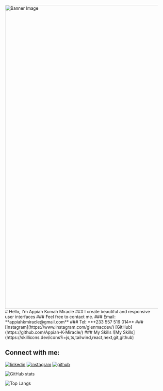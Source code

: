 <img src="public/banner-image.png" alt="Banner Image" width=1000 >
# Hello, I'm Appiah Kumah Miracle
### I create beautiful and responsive user interfaces 
### Feel free to contact me. 
### Email: **appiahkmiracle@gmail.com** 
### Tel: **+233 557 516 014** 
### [Instagram](https://www.instagram.com/glenmacdev/) [GitHub](https://github.com/Appiah-K-Miracle/) 
### My Skills 
![My Skills](https://skillicons.dev/icons?i=js,ts,tailwind,react,next,git,github)

## Connect with me:
[![linkedin](https://skillicons.dev/icons?i=linkedin)](https://www.linkedin.com/in/glenmccallum/)
[![instagram](https://skillicons.dev/icons?i=instagram)](https://www.instagram.com/glenmacdev/)
[![github](https://skillicons.dev/icons?i=github)](https://github.com/Appiah-K-Miracle/)

![GitHub stats](https://github-readme-stats.vercel.app/api?username=Appiah-K-Miracle&show_icons=true&theme=tokyonight)

![Top Langs](https://github-readme-stats.vercel.app/api/top-langs/?username=Appiah-K-Miracle&theme=tokyonight)

<!--
**GlenMac90/GlenMac90** is a ✨ _special_ ✨ repository because its `README.md` (this file) appears on your GitHub profile.

Here are some ideas to get you started:

- 🔭 I’m currently working on ...
- 🌱 I’m currently learning ...
- 👯 I’m looking to collaborate on ...
- 🤔 I’m looking for help with ...
- 💬 Ask me about ...
- 📫 How to reach me: ...
- 😄 Pronouns: ...
- ⚡ Fun fact: ...
-->
